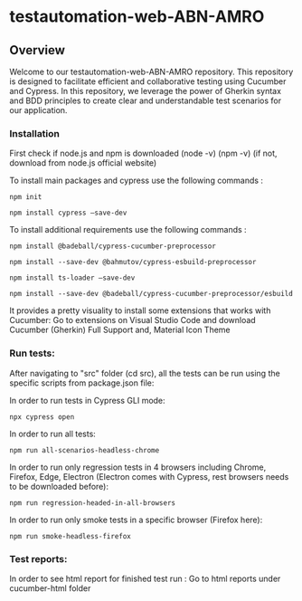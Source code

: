 # testautomation-web-ABN-AMRO

## Overview

Welcome to our testautomation-web-ABN-AMRO repository. This repository is designed to facilitate efficient and collaborative testing using Cucumber and Cypress. 
In this repository, we leverage the power of Gherkin syntax and BDD principles to create clear and understandable test scenarios for our application.  

### Installation 
First check if node.js and npm is downloaded (node -v) (npm -v) (if not, download from node.js official website)

To install main packages and cypress use the following commands : 
```
npm init
```
```
npm install cypress —save-dev
```

To install additional requirements use the following commands : 
```
npm install @badeball/cypress-cucumber-preprocessor
```
```
npm install --save-dev @bahmutov/cypress-esbuild-preprocessor
```
```
npm install ts-loader —save-dev
```
```
npm install --save-dev @badeball/cypress-cucumber-preprocessor/esbuild
```

It provides a pretty visuality to install some extensions that works with Cucumber: Go to extensions on Visual Studio Code and download Cucumber (Gherkin) Full Support and, Material Icon Theme


### Run tests:

After navigating to "src" folder (cd src), all the tests can be run using the specific scripts from package.json file:

In order to run tests in Cypress GLI mode:
```
npx cypress open 
```
In order to run all tests:
```
npm run all-scenarios-headless-chrome
```
In order to run only regression tests in 4 browsers including Chrome, Firefox, Edge, Electron (Electron comes with Cypress, rest browsers needs to be downloaded before): 
```
npm run regression-headed-in-all-browsers 
```
In order to run only smoke tests in a specific browser (Firefox here): 
```
npm run smoke-headless-firefox 
```

### Test reports:

In order to see html report for finished test run : Go to html reports under cucumber-html folder
